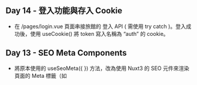 ## Day 14 - 登入功能與存入 Cookie
- 在 /pages/login.vue 頁面串接旅館的 登入 API ( 需使用 try catch )。登入成功後，使用 useCookie() 將 token 寫入名稱為 “auth” 的 cookie。

## Day 13 - SEO Meta Components
- 將原本使用的 useSeoMeta({ }) 方法，改為使用 Nuxt3 的 SEO 元件來渲染頁面的 Meta 標籤（如 <Title>、<Meta> 等）。
- 使用 computed 計算出所需的 SEO Meta 資訊，避免重複邏輯，並將這些資料應用到 SEO 元件中。

## Day 12 - useSeoMeta 與 useServerSeoMeta
在 /pages/room/[id].vue 房型詳細頁面作答，完成以下條件 :
- 在取得房型詳細資料的 roomObject 物件後，使用 useSeoMeta 將 roomObject 的資訊寫入 SEO Meta 。
- 伺服器端提交給搜尋引擎爬蟲以及客戶端渲染的 SEO Meta 皆使用使用下方結構的標籤。請撰寫 useSeoMeta({ }) 渲染出下方的 HTML 結構，並將 {{ }} 替換成使用 roomObject 物件的資料。

## Day 11 - Global head Settings 與 useHead
- 在 nuxt.config.ts 中定義全域設定，確保以下 head 資訊被應用於所有頁面。
```
<title>Freyja | 高雄頂級旅館 - 提供奢華住宿體驗</title>
<meta charset="utf-8">
<meta http-equiv="X-UA-Compatible" content="IE=edge">
<meta http-equiv="X-Content-Type-Options" content="nosniff">
<meta name="viewport" content="width=device-width, initial-scale=1">
<meta name="author" content="Freyja 旅館">
<meta name="keywords" content="Freyja,Freyja 訂房,高雄旅遊,訂房,住宿,住宿預訂,四人房,雙人房,景觀房">
<meta name="description" content="Freyja 旅館位於高雄，提供頂級的住宿體驗。享受絕美市景與高級設施，讓您的每一刻都充滿奢華與舒適。立即預訂，開啟難忘的住宿之旅！">
<meta name="theme-color" content="#ffffff">
<meta name="robots" content="index, follow">

<link rel="icon" href="/favicon.ico">
<link rel="canonical" href="https://freyja.travel.com.tw">

<meta property="fb:app_id" content="12345678" /> 
<meta property="og:locale"   content="zh-TW" /> 
<meta property="og:type"   content="website" /> 

<meta property="og:url"    content="https://freyja.travel.com.tw" /> 
<meta property="og:title" content="Freyja | 高雄頂級旅館 - 提供奢華住宿體驗" /> 
<meta property="og:image" content="https://freyja.travel.com.tw/images/og-image.jpg" /> 
<meta property="og:description" content="Freyja 旅館位於高雄，提供頂級的住宿體驗。享受絕美市景與高級設施，讓您的每一刻都充滿奢華與舒適。立即預訂，開啟難忘的住宿之旅！" />
```
- 在 /pages/room/index.vue 頁面中，使用 useHead 渲染以下 head 資訊，確保覆蓋全域設定中的對應屬性。
```
<title>Freyja | 房型列表</title>
<meta name="description" content="探索 Freyja 頂級房型，從景觀尊榮家庭房到尊爵雙人房，享受絕美市景與舒適空間。立即預訂，享受獨特的住宿體驗！">

<meta property="og:title" content="Freyja | 高雄最頂級的旅館">
<meta property="og:description" content="探索 Freyja 的高雄頂級房型，從景觀尊榮家庭房到尊爵雙人房，享受絕美市景與舒適空間。立即預訂，享受獨特的住宿體驗！">
<meta property="og:image" content="https://raw.githubusercontent.com/hexschool/2022-web-layout-training/main/typescript-hotel/%E6%A1%8C%E6%A9%9F%E7%89%88/room2-1.png">
<meta property="og:url" content="https://freyja.travel.com.tw/room">

<meta name="twitter:card" content="summary_large_image">
<meta name="twitter:title" content="Freyja | 高雄最頂級的旅館">
<meta name="twitter:description" content="探索 Freyja 的高雄頂級房型，從景觀尊榮家庭房到尊爵雙人房，享受絕美市景與舒適空間。立即預訂，享受獨特的住宿體驗！">
<meta name="twitter:image" content="https://raw.githubusercontent.com/hexschool/2022-web-layout-training/main/typescript-hotel/%E6%A1%8C%E6%A9%9F%E7%89%88/room2-1.png">
```
- 確認 /pages/room/index.vue 頁面的 head 設定成功覆蓋了全域 head 中的相同屬性設定。

## Day 10 - useFetch 與 useAsyncData
- 將 pages/room/index.vue 取得房型列表以及 pages/room/[id].vue 取得取得房型詳細資料功能使用的 ES6 fetch() 修改成使用 Nuxt3 useFetch() 或是 useAsyncData() 在伺服器端取得資料。
- 在 pages/room/index.vue 的房型列表中，點擊房型後能夠進入房型內頁。
- 進入房型內頁後，透過動態路由的網址參數 串接 API 取得房型詳細資料。

## Day 9 - $fetch 與 ofetch
- 在 /pages/register.vue 使用模板提供的操作介面填寫註冊表單。點擊 “註冊” 按鈕後使用 Nuxt3 提供的方法串接旅館的 註冊 API ，將請求送出。
- 需使用 try catch 處理請求成功與失敗的訊息，請求成功與失敗皆使用 sweetAlert2 套件 顯示訊息。sweetAlert2 套件在模板已有安裝與引入，不需再額外設定。
```
$swal.fire({
  position: "center",
  icon: ... ,
  title: ... ,
  showConfirmButton: false,
  timer: 1500,
});
```
- 表單不需處理表單驗證、身分驗證、檢查登入狀態以及存入 cookie。
- 註冊 API 夾帶的請求體（Request Body）格式，需要注意以下地方 :
- 所有欄位都必填。
- 密碼需要至少 8 碼以上，並英數混合。
- 電話格式可以是手機號碼與市內電話。
- birthday 格式可以是 "yyyy-mm-dd”。
- zipcode 需要對照到各縣市各區的郵遞區號，可以參考 郵遞區號速查一覽表。

## Day 8 - 動態路由與 404 錯誤頁面處理
- 將 pages/room/_id.vue 調整成房型內頁的動態路由。
- 在 pages/room/index.vue 的房型列表中，點擊房型後能夠進入房型內頁。進入房型內頁後，透過動態路由的網址參數 串接 /api/v1/rooms/{id} 這支API 來取得房型詳細資料。可以使用 fetch 或 axios 來串接 API。
- 取得房型資料後，將資料內容渲染在畫面上。畫面的 HTML 、CSS 已有在 pages/room/_id.vue 提供。
- 將 pages/notfound.vue 調整成全站的 404 頁面。畫面的 HTML 和 CSS 已經在 pages/notfound.vue 中提供。請在 {{ page }} 中渲染當前訪問頁面的路由路徑，並提供一個返回首頁的連結。

## Day 7 - 嵌套式路由、 useRouter & useRoute
將 /pages/room.vue 改為嵌套式路由，並實作房型列表與房型詳細頁面（不包含動態路由）

- 房型列表頁面的 URL 需對應 /room/，在此頁面使用 ES6 Fetch 或 axios 串接 前台房型 API ，將資料寫入 roomList 變數 ，並在模板的 v-for 使用 roomList 渲染資料。
- 承上，模板的 HTML 、CSS 已有在 /pages/room.vue 中提供，需將其移至房型列表頁面並補上 API 串接的 JavaScript 。
- 房型詳細頁面的 URL 需對應 /room/_id ，在此頁顯示 “房型詳細頁面” h2 標題。
- 房型列表頁面的列表渲染之後，經點擊可以換頁至 /room/_id 。
❗需注意 : /room/_id 的 /_id 是靜態路由，非動態路由，請建立名稱為_id.vue 的檔案。

- 在房型詳細頁面中提供一個「回上一頁」的按鈕，點擊後可以使用 router 方法返回 /room/ 的房型列表頁面。
- 確保房型頁面的巢狀路由內容能正確顯示。

## Day 6 - NuxtLink 與 路由基礎配置
- 建立前台首頁 ( index.vue ) 以及房型頁面 (room.vue) 。前台首頁對應的路由路徑為 / ，房型頁面的路由路徑為/room。
- 頁面上只需呈現純文字。前台首頁顯示 “首頁頁面” ，房型頁面 顯示“房型頁面”
```
<!-- 前台首頁 -->
<template>
 <h1>首頁頁面</h1>
</template>

<!-- /room 房型頁面 -->
<template>
  <h1>房型頁面</h1>
</template>
```
- 將 app.vue 預設的 <NuxtWelcome /> 歡迎改成可以顯示頁面的內容 。
- 在 layouts/default.vue 的 Layout 中已有載入 Bootstrap5 SCSS 及 Navbar 元件。需在 layouts/default.vue 的 Navbar 加入 <NuxtLink> 元件，實現切換頁面的功能。
- 修改路由預設的 linkActiveClass 和 linkExactActiveClass ，使 <NuxtLink> 匹配到路由的時候可以套用 Bootstrap5 的 .active class 。

## Day 5 - 使用指令建立 Composables
- 在 pages/Day5.vue 使用 ES6 fetch 或是 axios 串接前台 最新消息 API ( GET ) ，將資料寫入 newsList 並且切換 Loading 元件開啟、關閉的狀態。
- 將 newsList 資料在 <NewsCard /> 以 v-for 渲染卡片，並將 props 傳入<NewsCard /> 元件
- 將資料和 API 的方法移至 composables/useHome.js ，改成使用 composable 引入方法與資料

## Day 4 - 使用指令建立元件
- 將 components/ProductCard.vue  卡片的圖片、標題、價格、按鈕拆分成單獨的元件 ( 如下圖 ) ，並且在 product/card 資料夾下進行管理。
- ProductCard.vue 的 CSS 需要跟元件一起拆分。props 的資料需要傳入元件。
- 在 pages/index.vue 的模板可以正常顯示卡片元件。

## Day 3 - 使用指令建立 Layouts 解答
- 使用 Nuxt3 Layout 功能拆分前台與後台的頁首頁尾區塊
- 前台 index.vue 與 about.vue 頁面皆使用 default.vue 模板 ( 預設 Layout ）
- 後台 admin/index.vue 與 admin/order.vue 頁面皆使用 admin.vue 模板 ( 具名 Layout )

## Day 2 - Nuxt3 專案引入 CSS 樣式 題目
請 clone 這一份模板，在 Nuxt3 引入 Bootstrap5  v5.3.3 並達成以下條件 :
- 設置  assets/stylesheets   資料夾，在內層新增 all.scss 檔案並引入以下 [bootstrap5 的 SCSS](https://getbootstrap.com/docs/5.3/customize/sass/#importing)

```scss
// assets/stylesheets/all.scss

@import "bootstrap/scss/functions";

@import "bootstrap/scss/variables";
@import "bootstrap/scss/variables-dark";

@import "bootstrap/scss/maps";
@import "bootstrap/scss/mixins";
@import "bootstrap/scss/root";

@import "bootstrap/scss/utilities";
@import "bootstrap/scss/reboot";
@import "bootstrap/scss/containers";

@import "bootstrap/scss/buttons";

@import "bootstrap/scss/utilities/api";

```

- 在 Nuxt.config.ts 將  all.scss 加入全域共用樣式
- 新增 page/index 頁面，並使用 Bootstrap5  [按鈕元件](https://getbootstrap.com/docs/5.3/components/buttons/#variants)
- 在 Nuxt.config.ts 設定全域共用 bootstrap5  的 SCSS 變數 ，並且可以直接使用在 .vue 檔案內的 `<style></style>`

## 安裝

以下將會引導你如何安裝此專案到你的電腦上。

Node.js 版本建議為：`18.0.0` 以上

### 取得專案

```bash
git clone -b day2-style  https://github.com/jasonlu0525/nuxt3-live-question.git day2-style-question
```

### 移動到專案內

```bash
cd  day2-style-question 
```

### 安裝套件

```bash
npm install
```

### 運行專案

```bash
npm run dev
```

### 開啟專案

在瀏覽器網址列輸入以下即可看到畫面

```bash
http://localhost:3000/
```